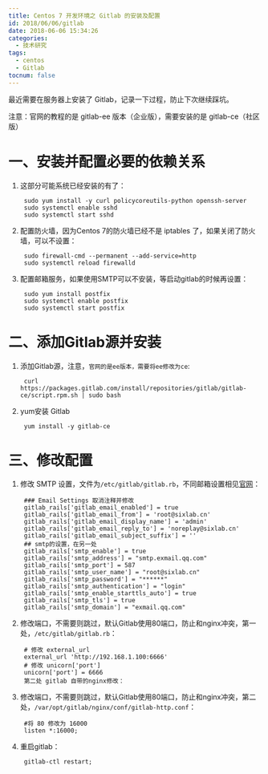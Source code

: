 ```yaml
---
title: Centos 7 开发环境之 Gitlab 的安装及配置
id: 2018/06/06/gitlab
date: 2018-06-06 15:34:26
categories:
  - 技术研究
tags:
  - centos
  - Gitlab
tocnum: false
---
```


最近需要在服务器上安装了 Gitlab，记录一下过程，防止下次继续踩坑。

注意：官网的教程的是 gitlab-ee 版本（企业版），需要安装的是 gitlab-ce（社区版）

一、安装并配置必要的依赖关系
===============

1. 这部分可能系统已经安装的有了：
    
        sudo yum install -y curl policycoreutils-python openssh-server
        sudo systemctl enable sshd
        sudo systemctl start sshd

2. 配置防火墙，因为Centos 7的防火墙已经不是 iptables 了，如果关闭了防火墙，可以不设置：
    
        sudo firewall-cmd --permanent --add-service=http
        sudo systemctl reload firewalld

3. 配置邮箱服务，如果使用SMTP可以不安装，等启动gitlab的时候再设置：
    
        sudo yum install postfix
        sudo systemctl enable postfix
        sudo systemctl start postfix


二、添加Gitlab源并安装
==========

1. 添加Gitlab源，注意，`官网的是ee版本，需要将ee修改为ce`:
    
        curl https://packages.gitlab.com/install/repositories/gitlab/gitlab-ce/script.rpm.sh | sudo bash

2. yum安装 Gitlab
    
        yum install -y gitlab-ce


三、修改配置
========

1. 修改 SMTP 设置，文件为`/etc/gitlab/gitlab.rb`，不同邮箱设置相见[官网](https://docs.gitlab.com/omnibus/settings/smtp.html)：

        ### Email Settings 取消注释并修改
        gitlab_rails['gitlab_email_enabled'] = true
        gitlab_rails['gitlab_email_from'] = 'root@sixlab.cn'
        gitlab_rails['gitlab_email_display_name'] = 'admin'
        gitlab_rails['gitlab_email_reply_to'] = 'noreplay@sixlab.cn'
        gitlab_rails['gitlab_email_subject_suffix'] = ''
        ## smtp的设置，在另一处
        gitlab_rails['smtp_enable'] = true
        gitlab_rails['smtp_address'] = "smtp.exmail.qq.com"
        gitlab_rails['smtp_port'] = 587
        gitlab_rails['smtp_user_name'] = "root@sixlab.cn"
        gitlab_rails['smtp_password'] = "******"
        gitlab_rails['smtp_authentication'] = "login"
        gitlab_rails['smtp_enable_starttls_auto'] = true
        gitlab_rails['smtp_tls'] = true
        gitlab_rails['smtp_domain'] = "exmail.qq.com"

2. 修改端口，不需要则跳过，默认Gitlab使用80端口，防止和nginx冲突，第一处，`/etc/gitlab/gitlab.rb`：

        # 修改 external_url 
        external_url 'http://192.168.1.100:6666'
        # 修改 unicorn['port']
        unicorn['port'] = 6666
        第二处 gitlab 自带的nginx修改：


3. 修改端口，不需要则跳过，默认Gitlab使用80端口，防止和nginx冲突，第二处，`/var/opt/gitlab/nginx/conf/gitlab-http.conf`：

        #将 80 修改为 16000
        listen *:16000;

4. 重启gitlab：

        gitlab-ctl restart;
